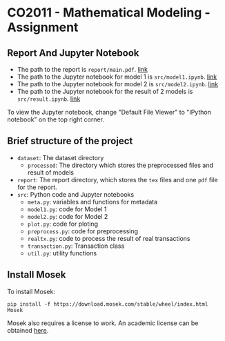 # CO2011 - Mathematical Modeling - Assignment

## Report And Jupyter Notebook

* The path to the report is `report/main.pdf`. [link](https://github.com/nhat-m-nguyen/CO2011-Assignment/blob/master/report/main.pdf)
* The path to the Jupyter notebook for model 1 is `src/model1.ipynb`. [link](https://nbviewer.jupyter.org/github/nhat-m-nguyen/CO2011-Assignment/blob/master/src/model1.ipynb)
* The path to the Jupyter notebook for model 2 is `src/model2.ipynb`. [link](https://nbviewer.jupyter.org/github/nhat-m-nguyen/CO2011-Assignment/blob/master/src/model2.ipynb)
* The path to the Jupyter notebook for the result of 2 models is `src/result.ipynb`. [link](https://nbviewer.jupyter.org/github/nhat-m-nguyen/CO2011-Assignment/blob/master/src/result.ipynb)

To view the Jupyter notebook, change "Default File Viewer" to "IPython notebook" on the top right corner.

## Brief structure of the project
* `dataset`: The dataset directory
    * `processed`: The directory which stores the preprocessed files and result of models
* `report`: The report directory, which stores the `tex` files and one `pdf` file for the report.
* `src`: Python code and Jupyter notebooks
    * `meta.py`: variables and functions for metadata
    * `model1.py`: code for Model 1
    * `model2.py`: code for Model 2
    * `plot.py`: code for ploting
    * `preprocess.py`: code for preprocessing
    * `realtx.py`: code to process the result of real transactions
    * `transaction.py`: Transaction class
    * `util.py`: utility functions

## Install Mosek

To install Mosek:

```
pip install -f https://download.mosek.com/stable/wheel/index.html Mosek
```

Mosek also requires a license to work. An academic license can be obtained [here](https://www.mosek.com/products/academic-licenses/).